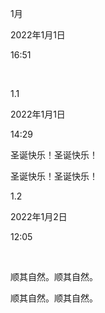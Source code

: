 1月

2022年1月1日

16:51

 

1.1

2022年1月1日

14:29



圣诞快乐！圣诞快乐！

圣诞快乐！圣诞快乐！



1.2

2022年1月2日

12:05

 

顺其自然。顺其自然。

顺其自然。顺其自然。